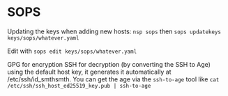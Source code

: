 # SOPS

Updating the keys when adding new hosts: `nsp sops` then `sops updatekeys keys/sops/whatever.yaml`

Edit with `sops edit keys/sops/whatever.yaml`

GPG for encryption
SSH for decryption (by converting the SSH to Age) using the default host key, it generates it automatically at /etc/ssh/id_smthsmth. You can get the age via the `ssh-to-age` tool like `cat /etc/ssh/ssh_host_ed25519_key.pub | ssh-to-age`
